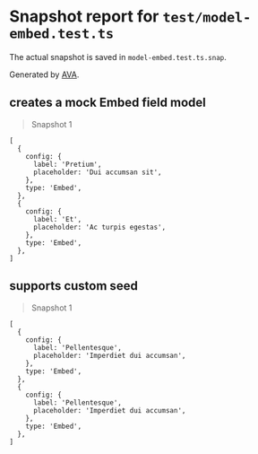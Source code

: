 # Snapshot report for `test/model-embed.test.ts`

The actual snapshot is saved in `model-embed.test.ts.snap`.

Generated by [AVA](https://avajs.dev).

## creates a mock Embed field model

> Snapshot 1

    [
      {
        config: {
          label: 'Pretium',
          placeholder: 'Dui accumsan sit',
        },
        type: 'Embed',
      },
      {
        config: {
          label: 'Et',
          placeholder: 'Ac turpis egestas',
        },
        type: 'Embed',
      },
    ]

## supports custom seed

> Snapshot 1

    [
      {
        config: {
          label: 'Pellentesque',
          placeholder: 'Imperdiet dui accumsan',
        },
        type: 'Embed',
      },
      {
        config: {
          label: 'Pellentesque',
          placeholder: 'Imperdiet dui accumsan',
        },
        type: 'Embed',
      },
    ]
